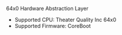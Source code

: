 64x0 Hardware Abstraction Layer

- Supported CPU: Theater Quality Inc 64x0
- Supported Firmware: CoreBoot
